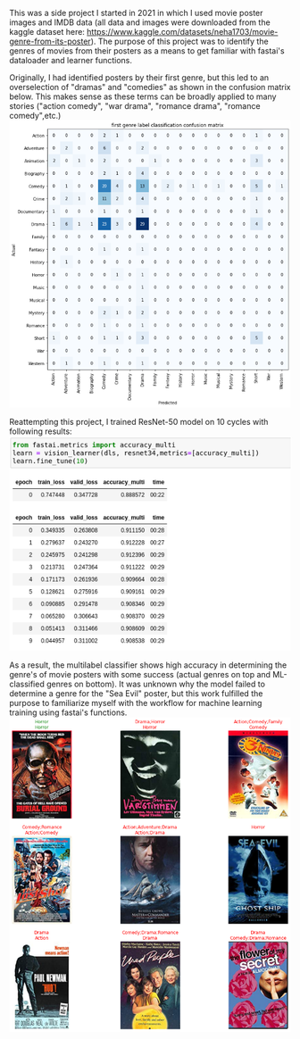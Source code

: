 This was a side project I started in 2021 in which I used movie poster images and IMDB data (all data and images were downloaded from the kaggle dataset here: https://www.kaggle.com/datasets/neha1703/movie-genre-from-its-poster). The purpose of this project was to identify the genres of movies from their posters as a means to get familiar with fastai's dataloader and learner functions.

Originally, I had identified posters by their first genre, but this led to an overselection of "dramas" and "comedies" as shown in the confusion matrix below. This makes sense as these terms can be broadly applied to many stories ("action comedy", "war drama", "romance drama", "romance comedy",etc.)
<img src="/first label confusion matrix.png" alt="confusion matrix generated from fastai training of movie posters and first genre labels"/>


Reattempting this project, I trained ResNet-50 model on 10 cycles with following results:
<img src="/Screenshot 2023-04-10 at 23-12-10 movie poster project multilabel - Jupyter Notebook.png" alt="fastai training and validation losses for 10 cycles"/>

As a result, the multilabel classifier shows high accuracy in determining the genre's of movie posters with some success (actual genres on top and ML-classified genres on bottom). It was unknown why the model failed to determine a genre for the "Sea Evil" poster, but this work fulfilled the purpose to familiarize myself with the workflow for machine learning training using fastai's functions.
<img src="/multilabel classifier.png" alt="fastai classifier results"/>
